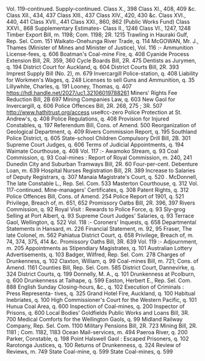 Vol. 119-continued. Supply-continued. Class X., 398 Class XI., 408, 409 &c. Class XII., 434, 437 Class XIII., 437 Class XIV., 420, 430 &c. Class XVI., 440, 441 Class XVII., 441 Class XXI., 860, 862 (Public Works Fund) Class XXVI., 868 Supplementary Estimates- Class II., 1246 Class VI., 1247, 1248 Timber Export Bill, m. 1198; Com. 1198; 2R. 1215 Trawling in Hauraki Gulf, Rep. Sel. Com. 151 Waikato-Onehunga River Trade, q. 114 McGOWAN, Mr. J., Thames (Minister of Mines and Minister of Justice), Vol. 116 :- Ammunition License-fees, q. 606 Boatman's Coal-mine Fire, q. 408 Cyanide Process Extension Bill, 2R. 359, 360 Cycle Boards Bill, 2R. 475 Dentists as Jurymen, q. 194 District Court for Auckland, q. 604 District Courts Bill, 2R. 393 Imprest Supply Bill (No. 2), m. 679 Invercargill Police-station, q. 408 Liability for Workmen's Wages, q. 248 Licenses to sell Guns and Ammunition, q. 35 Lillywhite, Charles, q. 191 Looney, Thomas, q. 407 https://hdl.handle.net/2027/uc1.32106019788261 Miners' Rights Fee Reduction Bill, 2B 697 Mining Companies Law, q. 603 New Gaol for Invercargill, q. 606 Police Offences Bill, 2R. 268, 275 ; 3R. 507 http://www.hathitrust.org/access use#cc-zero Police Protection at St. Andrew's, q. 408 Police Regulations, q. 408 Provision for Injured Constables, q. 197 Referendum Bill, Cons. of Amend. 500 Reorganization of Geological Department, q. 409 Rivers Commission Report, q. 195 Southland Police District, q. 605 State-school Children Compulsory Drill Bill, 2B. 301 Supreme Court Judges, q. 606 Terms of Judicial Appointments, q. 194 Waimate Courthouse, q. 408 Vol. 117 :- Awamoko Stream, q. 93 Coal Commission, q. 93 Coal-mines : Report of Royal Commission, m. 240, 241 Dunedin City and Suburban Tramways Bill, 2R. 60 Four-per-cent. Debenture Loan, m. 639 Hospital Nurses Registration Bill, 2R. 389 Increase to Salaries of Deputy Registrars, q. 307 Manaia Magistrate's Court, q. 520 . McDonnell, The late Constable L., Rep. Sel. Com. 533 Masterton Courthouse, q. 312 Vol. 117-continued. Mine-managers' Certificates, q. 308 Patent Rights, q. 312 Police Offences Bill, Cons. of Amend. 254 Police Report of 1901, q. 521 Privilege, Breach of, m. 651, 652 Promissory Oatbs Bill, 2R. 396, 397 Rivers Commission, q. 92 Royal Visit : Rewards to Police Force, q. 93 Sly-grog Selling at Port Albert, q. 93 Supreme Court Judges' Salaries, q. 93 Terrace Gaol, Wellington, q. 522 Vol. 118 :- Coroners' Inquests, q. 658 Departmental Statements in Hansard, m. 226 Financial Statement, m. 92, 95 Fraser, The late Colonel, m. 562 Pahiatua District Court, q. 658 Privilege, Breach of, m. 74, 374, 375, 414 &c. Promissory Oaths Bill, 3R. 639 Vol. 119 :- Adjournment, m. 205 Appointments as Stipendiary Magistrates, q. 101 Australian Lottery Advertisements, q. 103 Badger, Wilfred, Rep. Sel. Com. 278 Charges of Drunkenness, q. 102 Claxton, William, q. 99 Coal-mines Bill, m. 721; Cons. of Amend. 1161 Counties Bill, Rep. Sel. Com. 585 District Court, Dannevirke, q. 324 District Courts, q. 199 Donnelly, M. A., q. 101 Drunkenness at Pcolburn, q. 600 Drunkenness at Taihape, q. 599 Easton, Herbert E., Rep. Sel. Com. 888 English Sunday Closing-hours, &c., q. 102 Execution of Criminals : Press Representa- tives, q. 325 Grand Hotel Fire, Auckland, q. 100 Habitual Inebriates, q. 100 High Commissioner's Court for the Western Pacific, q. 101 Hunua Coal Area, q. 600 Inspection of Coal-mines, q. 200 Inspector of Prisons, q. 600 Local Bodies' Goldfields Public Works and Loans Bill, 3R. 700 Medical Comforts for the Wellington Gaols, q. 99 Midland Railway Company, Rep. Sel. Com. 1100 Military Pensions Bill, 2R. 723 Mining Bill, 2R. 1181 ; Com. 1182, 1183 Ocean Mail-services, m. 494 Paeroa River, q. 200 Parker, Constable, q. 198 Point Halswell Gaol : Escaped Prisoners, q. 102 Rarotonga Justices, q. 100 Returns of Drunkenness, q. 324 Review of Reviews, m. 749 State Coal-mine, q. 599 State Coal-mines, q. 599 